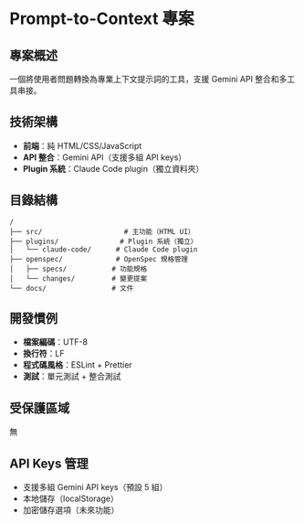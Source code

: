 # Prompt-to-Context 專案

## 專案概述
一個將使用者問題轉換為專業上下文提示詞的工具，支援 Gemini API 整合和多工具串接。

## 技術架構
- **前端**：純 HTML/CSS/JavaScript
- **API 整合**：Gemini API（支援多組 API keys）
- **Plugin 系統**：Claude Code plugin（獨立資料夾）

## 目錄結構
```
/
├── src/                    # 主功能（HTML UI）
├── plugins/               # Plugin 系統（獨立）
│   └── claude-code/      # Claude Code plugin
├── openspec/             # OpenSpec 規格管理
│   ├── specs/           # 功能規格
│   └── changes/         # 變更提案
└── docs/                # 文件
```

## 開發慣例
- **檔案編碼**：UTF-8
- **換行符**：LF
- **程式碼風格**：ESLint + Prettier
- **測試**：單元測試 + 整合測試

## 受保護區域
無

## API Keys 管理
- 支援多組 Gemini API keys（預設 5 組）
- 本地儲存（localStorage）
- 加密儲存選項（未來功能）
